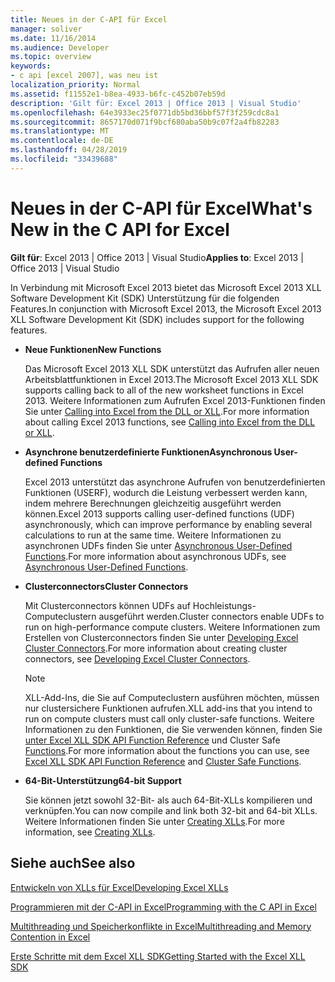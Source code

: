 ```yaml
---
title: Neues in der C-API für Excel
manager: soliver
ms.date: 11/16/2014
ms.audience: Developer
ms.topic: overview
keywords:
- c api [excel 2007], was neu ist
localization_priority: Normal
ms.assetid: f11552e1-b8ea-4933-b6fc-c452b07eb59d
description: 'Gilt für: Excel 2013 | Office 2013 | Visual Studio'
ms.openlocfilehash: 64e3933ec25f0771db5bd36bbf57f3f259cdc8a1
ms.sourcegitcommit: 8657170d071f9bcf680aba50b9c07f2a4fb82283
ms.translationtype: MT
ms.contentlocale: de-DE
ms.lasthandoff: 04/28/2019
ms.locfileid: "33439688"
---
```

# <a name="whats-new-in-the-c-api-for-excel"></a><span data-ttu-id="6fc69-104">Neues in der C-API für Excel</span><span class="sxs-lookup"><span data-stu-id="6fc69-104">What's New in the C API for Excel</span></span>

 <span data-ttu-id="6fc69-105">**Gilt für**: Excel 2013 | Office 2013 | Visual Studio</span><span class="sxs-lookup"><span data-stu-id="6fc69-105">**Applies to**: Excel 2013 | Office 2013 | Visual Studio</span></span> 
  
<span data-ttu-id="6fc69-106">In Verbindung mit Microsoft Excel 2013 bietet das Microsoft Excel 2013 XLL Software Development Kit (SDK) Unterstützung für die folgenden Features.</span><span class="sxs-lookup"><span data-stu-id="6fc69-106">In conjunction with Microsoft Excel 2013, the Microsoft Excel 2013 XLL Software Development Kit (SDK) includes support for the following features.</span></span>
  
- <span data-ttu-id="6fc69-107">**Neue Funktionen**</span><span class="sxs-lookup"><span data-stu-id="6fc69-107">**New Functions**</span></span>
    
    <span data-ttu-id="6fc69-108">Das Microsoft Excel 2013 XLL SDK unterstützt das Aufrufen aller neuen Arbeitsblattfunktionen in Excel 2013.</span><span class="sxs-lookup"><span data-stu-id="6fc69-108">The Microsoft Excel 2013 XLL SDK supports calling back to all of the new worksheet functions in Excel 2013.</span></span> <span data-ttu-id="6fc69-109">Weitere Informationen zum Aufrufen Excel 2013-Funktionen finden Sie unter [Calling into Excel from the DLL or XLL](calling-into-excel-from-the-dll-or-xll.md).</span><span class="sxs-lookup"><span data-stu-id="6fc69-109">For more information about calling Excel 2013 functions, see [Calling into Excel from the DLL or XLL](calling-into-excel-from-the-dll-or-xll.md).</span></span>
    
- <span data-ttu-id="6fc69-110">**Asynchrone benutzerdefinierte Funktionen**</span><span class="sxs-lookup"><span data-stu-id="6fc69-110">**Asynchronous User-defined Functions**</span></span>
    
    <span data-ttu-id="6fc69-111">Excel 2013 unterstützt das asynchrone Aufrufen von benutzerdefinierten Funktionen (USERF), wodurch die Leistung verbessert werden kann, indem mehrere Berechnungen gleichzeitig ausgeführt werden können.</span><span class="sxs-lookup"><span data-stu-id="6fc69-111">Excel 2013 supports calling user-defined functions (UDF) asynchronously, which can improve performance by enabling several calculations to run at the same time.</span></span> <span data-ttu-id="6fc69-112">Weitere Informationen zu asynchronen UDFs finden Sie unter [Asynchronous User-Defined Functions](asynchronous-user-defined-functions.md).</span><span class="sxs-lookup"><span data-stu-id="6fc69-112">For more information about asynchronous UDFs, see [Asynchronous User-Defined Functions](asynchronous-user-defined-functions.md).</span></span>
    
- <span data-ttu-id="6fc69-113">**Clusterconnectors**</span><span class="sxs-lookup"><span data-stu-id="6fc69-113">**Cluster Connectors**</span></span>
    
    <span data-ttu-id="6fc69-114">Mit Clusterconnectors können UDFs auf Hochleistungs-Computeclustern ausgeführt werden.</span><span class="sxs-lookup"><span data-stu-id="6fc69-114">Cluster connectors enable UDFs to run on high-performance compute clusters.</span></span> <span data-ttu-id="6fc69-115">Weitere Informationen zum Erstellen von Clusterconnectors finden Sie unter [Developing Excel Cluster Connectors](developing-excel-cluster-connectors.md).</span><span class="sxs-lookup"><span data-stu-id="6fc69-115">For more information about creating cluster connectors, see [Developing Excel Cluster Connectors](developing-excel-cluster-connectors.md).</span></span>
    
    > [!NOTE]
    > <span data-ttu-id="6fc69-116">XLL-Add-Ins, die Sie auf Computeclustern ausführen möchten, müssen nur clustersichere Funktionen aufrufen.</span><span class="sxs-lookup"><span data-stu-id="6fc69-116">XLL add-ins that you intend to run on compute clusters must call only cluster-safe functions.</span></span> <span data-ttu-id="6fc69-117">Weitere Informationen zu den Funktionen, die Sie verwenden können, finden Sie [unter Excel XLL SDK API Function Reference](excel-xll-sdk-api-function-reference.md) und Cluster Safe [Functions](cluster-safe-functions.md).</span><span class="sxs-lookup"><span data-stu-id="6fc69-117">For more information about the functions you can use, see [Excel XLL SDK API Function Reference](excel-xll-sdk-api-function-reference.md) and [Cluster Safe Functions](cluster-safe-functions.md).</span></span> 
  
- <span data-ttu-id="6fc69-118">**64-Bit-Unterstützung**</span><span class="sxs-lookup"><span data-stu-id="6fc69-118">**64-bit Support**</span></span>
    
    <span data-ttu-id="6fc69-119">Sie können jetzt sowohl 32-Bit- als auch 64-Bit-XLLs kompilieren und verknüpfen.</span><span class="sxs-lookup"><span data-stu-id="6fc69-119">You can now compile and link both 32-bit and 64-bit XLLs.</span></span> <span data-ttu-id="6fc69-120">Weitere Informationen finden Sie unter [Creating XLLs](creating-xlls.md).</span><span class="sxs-lookup"><span data-stu-id="6fc69-120">For more information, see [Creating XLLs](creating-xlls.md).</span></span>
    
## <a name="see-also"></a><span data-ttu-id="6fc69-121">Siehe auch</span><span class="sxs-lookup"><span data-stu-id="6fc69-121">See also</span></span>



[<span data-ttu-id="6fc69-122">Entwickeln von XLLs für Excel</span><span class="sxs-lookup"><span data-stu-id="6fc69-122">Developing Excel XLLs</span></span>](developing-excel-xlls.md)
  
[<span data-ttu-id="6fc69-123">Programmieren mit der C-API in Excel</span><span class="sxs-lookup"><span data-stu-id="6fc69-123">Programming with the C API in Excel</span></span>](programming-with-the-c-api-in-excel.md)
  
[<span data-ttu-id="6fc69-124">Multithreading und Speicherkonflikte in Excel</span><span class="sxs-lookup"><span data-stu-id="6fc69-124">Multithreading and Memory Contention in Excel</span></span>](multithreading-and-memory-contention-in-excel.md)


[<span data-ttu-id="6fc69-125">Erste Schritte mit dem Excel XLL SDK</span><span class="sxs-lookup"><span data-stu-id="6fc69-125">Getting Started with the Excel XLL SDK</span></span>](getting-started-with-the-excel-xll-sdk.md)

